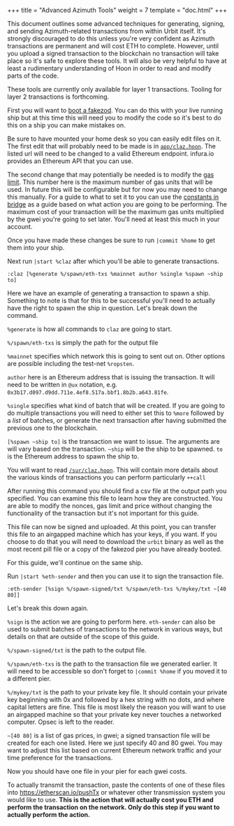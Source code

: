 +++
title = "Advanced Azimuth Tools"
weight = 7
template = "doc.html"
+++

This document outlines some advanced techniques for generating, signing, and
sending Azimuth-related transactions from within Urbit itself. It's strongly
discouraged to do this unless you're very confident as Azimuth transactions are
permanent and will cost ETH to complete. However, until you upload a signed
transaction to the blockchain no transaction will take place so it's safe to
explore these tools. It will also be very helpful to have at least a rudimentary
understanding of Hoon in order to read and modify parts of the code.

These tools are currently only available for layer 1 transactions. Tooling for
layer 2 transactions is forthcoming.

First you will want to [boot a
fakezod](https://urbit.org/using/develop/#creating-a-development-ship). You can
do this with your live running ship but at this time this will need you to
modify the code so it's best to do this on a ship you can make mistakes on.

Be sure to have mounted your home desk so you can easily edit files on it. The
first edit that will probably need to be made is in
[`app/claz.hoon`](https://github.com/urbit/urbit/blob/85435e9a81e105809d5d381b5d34fae1d4daa3b8/pkg/arvo/app/claz.hoon#L14).
The listed url will need to be changed to a valid Ethereum endpoint. infura.io
provides an Ethereum API that you can use.

The second change that may potentially be needed is to modify the [gas
limit](https://github.com/urbit/urbit/blob/85435e9a81e105809d5d381b5d34fae1d4daa3b8/pkg/arvo/app/claz.hoon#L179).
This number here is the maximum number of gas units that will be used. In future
this will be configurable but for now you may need to change this manually. For
a guide to what to set it to you can use the [constants in
bridge](https://github.com/urbit/bridge/blob/29f4a14869489481a950a1af53f583d751897444/src/lib/constants.js#L23)
as a guide based on what action you are going to be performing. The maximum cost
of your transaction will be the maximum gas units multiplied by the gwei you're
going to set later. You'll need at least this much in your account.

Once you have made these changes be sure to run `|commit %home` to get them into
your ship.

Next run `|start %claz` after which you'll be able to generate transactions.

```
:claz [%generate %/spawn/eth-txs %mainnet author %single %spawn ~ship to]
```

Here we have an example of generating a transaction to spawn a ship. Something
to note is that for this to be successful you'll need to actually have the right
to spawn the ship in question. Let's break down the command.


`%generate` is how all commands to `claz` are going to start.

`%/spawn/eth-txs` is simply the path for the output file

`%mainnet` specifies which network this is going to sent out on. Other options
are possible including the test-net `%ropsten`.

`author` here is an Ethereum address that is issuing the transaction. It will
need to be written in `@ux` notation, e.g.
`0x3b17.d097.d9dd.711e.4ef8.517a.bbf1.8b2b.a643.81fe`.

`%single` specifies what kind of batch that will be created. If you are going to
do multiple transactions you will need to either set this to `%more` followed by
a _list_ of batches, or generate the next transaction after having submitted the
previous one to the blockchain.

`[%spawn ~ship to]` is the transaction we want to issue. The arguments are will
vary based on the transaction. `~ship` will be the ship to be spawned. `to` is
the Ethereum address to spawn the ship to.

You will want to read
[`/sur/claz.hoon`](https://github.com/urbit/urbit/blob/85435e9a81e105809d5d381b5d34fae1d4daa3b8/pkg/arvo/sur/claz.hoon).
This will contain more details about the various kinds of transactions you can
perform particularly `++call`

After running this command you should find a csv file at the output path you
specified. You can examine this file to learn how they are constructed. You are
able to modify the nonces, gas limit and price without changing the
functionality of the transaction but it's not important for this guide.

This file can now be signed and uploaded. At this point, you can transfer this
file to an airgapped machine which has your keys, if you want. If you choose to
do that you will need to download the `urbit` binary as well as the most recent
pill file or a copy of the fakezod pier you have already booted.

For this guide, we'll continue on the same ship.

Run `|start %eth-sender` and then you can use it to sign the transaction file.

```
:eth-sender [%sign %/spawn-signed/txt %/spawn/eth-txs %/mykey/txt ~[40 80]]
```

Let's break this down again.

`%sign` is the action we are going to perform here. `eth-sender` can also be
used to submit batches of transactions to the network in various ways, but
details on that are outside of the scope of this guide.

`%/spawn-signed/txt` is the path to the output file.

`%/spawn/eth-txs` is the path to the transaction file we generated earlier. It
will need to be accessible so don't forget to `|commit %home` if you moved it to
a different pier.

`%/mykey/txt` is the path to your private key file. It should contain your
private key beginning with 0x and followed by a hex string with no dots, and
where capital letters are fine. This file is most likely the reason you will
want to use an airgapped machine so that your private key never touches a
networked computer. Opsec is left to the reader.

`~[40 80]` is a list of gas prices, in gwei; a signed transaction file will be
created for each one listed. Here we just specify 40 and 80 gwei. You may want
to adjust this list based on current Ethereum network traffic and your time
preference for the transactions.

Now you should have one file in your pier for each gwei costs.

To actually transmit the transaction, paste the contents of one of these files
into https://etherscan.io/pushTx or whatever other transmission system you would
like to use. **This is the action that will actually cost you ETH and perform
the transaction on the network. Only do this step if you want to actually
perform the action.**
